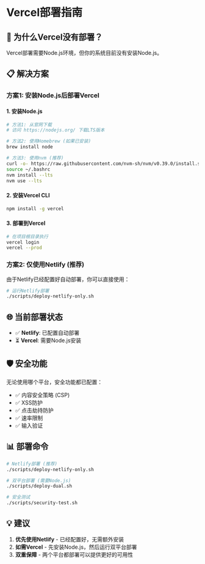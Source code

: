 # Vercel部署指南

## 🚀 为什么Vercel没有部署？

Vercel部署需要Node.js环境，但你的系统目前没有安装Node.js。

## 📋 解决方案

### 方案1: 安装Node.js后部署Vercel

#### 1. 安装Node.js
```bash
# 方法1: 从官网下载
# 访问 https://nodejs.org/ 下载LTS版本

# 方法2: 使用Homebrew (如果已安装)
brew install node

# 方法3: 使用nvm (推荐)
curl -o- https://raw.githubusercontent.com/nvm-sh/nvm/v0.39.0/install.sh | bash
source ~/.bashrc
nvm install --lts
nvm use --lts
```

#### 2. 安装Vercel CLI
```bash
npm install -g vercel
```

#### 3. 部署到Vercel
```bash
# 在项目根目录执行
vercel login
vercel --prod
```

### 方案2: 仅使用Netlify (推荐)

由于Netlify已经配置好自动部署，你可以直接使用：

```bash
# 运行Netlify部署
./scripts/deploy-netlify-only.sh
```

## 🌐 当前部署状态

- ✅ **Netlify**: 已配置自动部署
- ⏳ **Vercel**: 需要Node.js安装

## 🛡️ 安全功能

无论使用哪个平台，安全功能都已配置：

- ✅ 内容安全策略 (CSP)
- ✅ XSS防护
- ✅ 点击劫持防护
- ✅ 速率限制
- ✅ 输入验证

## 📊 部署命令

```bash
# Netlify部署 (推荐)
./scripts/deploy-netlify-only.sh

# 双平台部署 (需要Node.js)
./scripts/deploy-dual.sh

# 安全测试
./scripts/security-test.sh
```

## 💡 建议

1. **优先使用Netlify** - 已经配置好，无需额外安装
2. **如需Vercel** - 先安装Node.js，然后运行双平台部署
3. **双重保障** - 两个平台都部署可以提供更好的可用性
